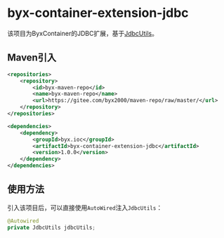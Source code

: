 # byx-container-extension-jdbc

该项目为ByxContainer的JDBC扩展，基于[JdbcUtils](https://github.com/byx2000/JdbcUtils)。

## Maven引入

```xml
<repositories>
    <repository>
        <id>byx-maven-repo</id>
        <name>byx-maven-repo</name>
        <url>https://gitee.com/byx2000/maven-repo/raw/master/</url>
    </repository>
</repositories>

<dependencies>
    <dependency>
        <groupId>byx.ioc</groupId>
        <artifactId>byx-container-extension-jdbc</artifactId>
        <version>1.0.0</version>
    </dependency>
</dependencies>
```

## 使用方法

引入该项目后，可以直接使用`AutoWired`注入`JdbcUtils`：

```java
@Autowired
private JdbcUtils jdbcUtils;
```